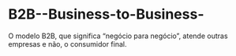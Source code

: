 # B2B--Business-to-Business-
O modelo B2B, que significa “negócio para negócio”, atende outras empresas e não, o consumidor final.
